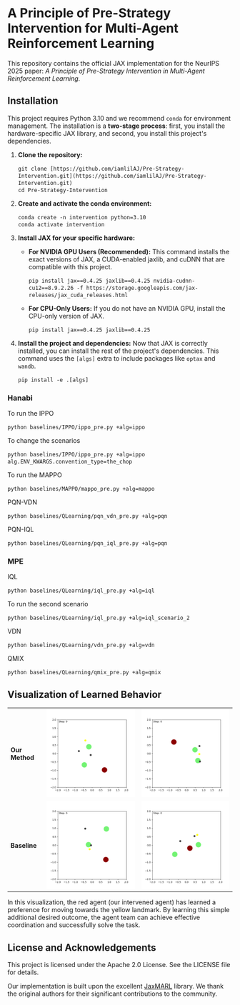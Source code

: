 # A Principle of Pre-Strategy Intervention for Multi-Agent Reinforcement Learning

This repository contains the official JAX implementation for the NeurIPS 2025 paper: *A Principle of Pre-Strategy Intervention in Multi-Agent Reinforcement Learning*.



## Installation


This project requires Python 3.10 and we recommend `conda` for environment management. The installation is a **two-stage process**: first, you install the hardware-specific JAX library, and second, you install this project's dependencies.

1.  **Clone the repository:**
    ```shell
    git clone [https://github.com/iamlilAJ/Pre-Strategy-Intervention.git](https://github.com/iamlilAJ/Pre-Strategy-Intervention.git)
    cd Pre-Strategy-Intervention
    ```

2.  **Create and activate the conda environment:**
    ```shell
    conda create -n intervention python=3.10
    conda activate intervention
    ```

3.  **Install JAX for your specific hardware:**

    * **For NVIDIA GPU Users (Recommended):**
        This command installs the exact versions of JAX, a CUDA-enabled jaxlib, and cuDNN that are compatible with this project.
        ```shell
        pip install jax==0.4.25 jaxlib==0.4.25 nvidia-cudnn-cu12==8.9.2.26 -f https://storage.googleapis.com/jax-releases/jax_cuda_releases.html
        ```

    * **For CPU-Only Users:**
        If you do not have an NVIDIA GPU, install the CPU-only version of JAX.
        ```shell
        pip install jax==0.4.25 jaxlib==0.4.25
        ```

4.  **Install the project and dependencies:**
    Now that JAX is correctly installed, you can install the rest of the project's dependencies. This command uses the `[algs]` extra to include packages like `optax` and `wandb`.
    ```shell
    pip install -e .[algs]
    ```



### Hanabi

To run the IPPO
```shell
python baselines/IPPO/ippo_pre.py +alg=ippo
```

To change the scenarios
```shell
python baselines/IPPO/ippo_pre.py +alg=ippo alg.ENV_KWARGS.convention_type=the_chop
```

To run the MAPPO
```shell
python baselines/MAPPO/mappo_pre.py +alg=mappo
```

PQN-VDN
```shell
python baselines/QLearning/pqn_vdn_pre.py +alg=pqn
```

PQN-IQL
```shell
python baselines/QLearning/pqn_iql_pre.py +alg=pqn
```

### MPE

IQL
```shell
python baselines/QLearning/iql_pre.py +alg=iql
```
To run the second scenario
```shell
python baselines/QLearning/iql_pre.py +alg=iql_scenario_2
```
VDN
```shell
python baselines/QLearning/vdn_pre.py +alg=vdn
```
QMIX
```shell
python baselines/QLearning/qmix_pre.py +alg=qmix
```

## Visualization of Learned Behavior


                                                                                                                           
|                |                                                       |                                                       |
| :------------- | :---------------------------------------------------: | :---------------------------------------------------: |
| **Our Method** | ![MPE Visualization 1](assets/MPE_visualization_1.gif) | ![MPE Visualization 2](assets/MPE_visualization_2.gif) |
| **Baseline** | ![Baseline 1](assets/MPE_visualization_baseline_1.gif) | ![Baseline 2](assets/MPE_visualization_baseline_2.gif) |

In this visualization, the red agent (our intervened agent) has learned a preference for moving towards the yellow landmark. By learning this simple additional desired outcome, the agent team can achieve effective coordination and successfully solve the task.

## License and Acknowledgements
This project is licensed under the Apache 2.0 License. See the LICENSE file for details.

Our implementation is built upon the excellent [JaxMARL](https://github.com/FLAIROx/JaxMARL) library. We thank the original authors for their significant contributions to the community.
